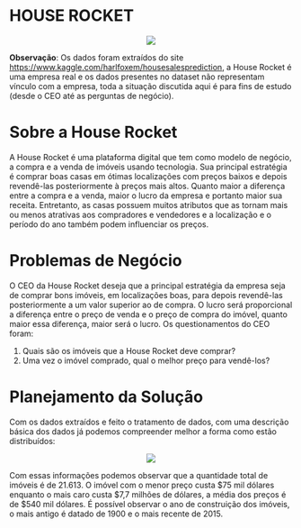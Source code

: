 # HOUSE ROCKET

<p align="center"> 
<img src="https://user-images.githubusercontent.com/76838937/147371237-fffd5dc5-3366-4522-bbbc-093f0b83b576.jpg">
</p>

**Observação**: Os dados foram extraídos do site https://www.kaggle.com/harlfoxem/housesalesprediction, a House Rocket é uma empresa real e os dados presentes no dataset não representam vínculo com a empresa, toda a situação discutida aqui é para fins de estudo (desde o CEO até as perguntas de negócio).


# Sobre a House Rocket

A House Rocket é uma plataforma digital que tem como modelo de negócio, a compra e a venda de imóveis usando tecnologia. Sua principal estratégia é comprar boas casas em ótimas localizações com preços baixos e depois revendê-las posteriormente à preços mais altos. Quanto maior a diferença entre a compra e a venda, maior o lucro da empresa e portanto maior sua receita.
Entretanto, as casas possuem muitos atributos que as tornam mais ou menos atrativas aos compradores e vendedores e a localização e o período do ano também podem influenciar os preços.


# Problemas de Negócio

O CEO da House Rocket deseja que a principal estratégia da empresa seja de comprar bons imóveis, em localizações boas, para depois revendê-las posteriormente a um valor superior ao de compra. O lucro será proporcional a diferença entre o preço de venda e o preço de compra do imóvel, quanto maior essa diferença, maior será o lucro. Os questionamentos do CEO foram:

1. Quais são os imóveis que a House Rocket deve comprar?
2. Uma vez o imóvel comprado, qual o melhor preço para vendê-los?


# Planejamento da Solução

Com os dados extraídos e feito o tratamento de dados, com uma descrição básica dos dados já podemos compreender melhor a forma como estão distribuídos:

<p align="center"> 
<img src="https://user-images.githubusercontent.com/76838937/147371555-556668ac-3154-4d4c-9d4a-4421ea35624d.png">
</p>

Com essas informações podemos observar que a quantidade total de imóveis é de 21.613. O imóvel com o menor preço custa $75 mil dólares enquanto o mais caro custa $7,7 milhões de dólares, a média dos preços é de $540 mil dólares. É possível observar o ano de construição dos imóveis, o mais antigo é datado de 1900 e o mais recente de 2015.
